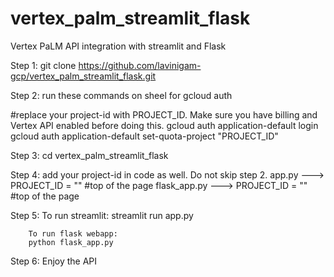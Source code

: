 # vertex_palm_streamlit_flask
Vertex PaLM API integration with streamlit and Flask

Step 1: git clone https://github.com/lavinigam-gcp/vertex_palm_streamlit_flask.git

Step 2: run these commands on sheel for gcloud auth

#replace your project-id with PROJECT_ID. Make sure you have billing and Vertex API enabled before doing this. 
gcloud auth application-default login
gcloud auth application-default set-quota-project "PROJECT_ID"

Step 3: cd vertex_palm_streamlit_flask

Step 4: add your project-id in code as well. Do not skip step 2. 
        app.py       ---> PROJECT_ID = ""  #top of the page
        flask_app.py ---> PROJECT_ID = ""  #top of the page

Step 5: To run streamlit: 
        streamlit run app.py

        To run flask webapp: 
        python flask_app.py 

Step 6: Enjoy the API